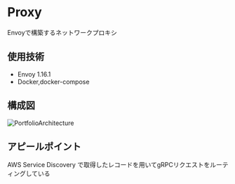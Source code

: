 # Proxy
Envoyで構築するネットワークプロキシ

## 使用技術
- Envoy 1.16.1
- Docker,docker-compose

## 構成図
![PortfolioArchitecture](https://user-images.githubusercontent.com/36359899/109421540-26e24200-7a1b-11eb-8871-b2a4c6723f05.png)

## アピールポイント
 AWS Service Discovery で取得したレコードを用いてgRPCリクエストをルーティングしている
